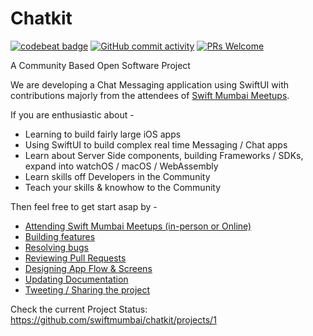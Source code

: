 # Chatkit

[![codebeat badge](https://codebeat.co/badges/50a7fc27-9c9b-422e-9494-5642946db8ab)](https://codebeat.co/projects/github-com-swiftmumbai-chatkit-master)
[![GitHub commit activity](https://img.shields.io/github/commit-activity/w/swiftmumbai/chatkit)](https://github.com/swiftmumbai/chatkit/pulls)
[![PRs Welcome](https://img.shields.io/badge/PRs-welcome-brightgreen)](https://github.com/swiftmumbai/chatkit/projects/1)

A Community Based Open Software Project

We are developing a Chat Messaging application using SwiftUI with contributions majorly from the attendees of [Swift Mumbai Meetups](https://www.meetup.com/Swift-Mumbai/).

If you are enthusiastic about -
- Learning to build fairly large iOS apps
- Using SwiftUI to build complex real time Messaging / Chat apps
- Learn about Server Side components, building Frameworks / SDKs, expand into watchOS / macOS / WebAssembly
- Learn skills off Developers in the Community
- Teach your skills & knowhow to the Community

Then feel free to get start asap by -
- [Attending Swift Mumbai Meetups (in-person or Online)](https://www.meetup.com/Swift-Mumbai/) 
- [Building features](https://github.com/swiftmumbai/chatkit/projects/1)
- [Resolving bugs](https://github.com/swiftmumbai/chatkit/issues)
- [Reviewing Pull Requests](https://github.com/swiftmumbai/chatkit/pulls)
- [Designing App Flow & Screens](https://github.com/swiftmumbai/chatkit/tree/master/Assets)
- [Updating Documentation](https://github.com/swiftmumbai/chatkit/blob/master/README.md)
- [Tweeting / Sharing the project](https://twitter.com/)


Check the current Project Status: https://github.com/swiftmumbai/chatkit/projects/1

